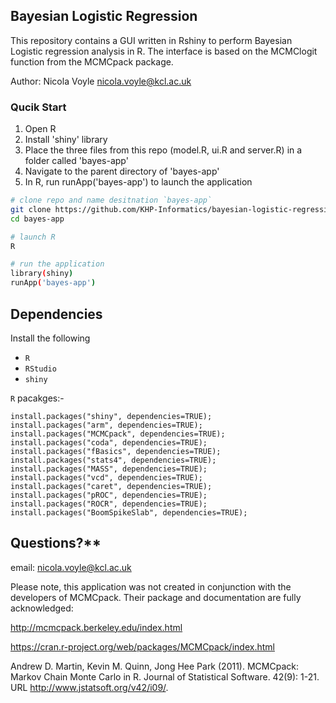## Bayesian Logistic Regression

This repository contains a GUI written in Rshiny to perform Bayesian Logistic regression analysis in R. The interface is based on the MCMClogit function from the MCMCpack package.

Author: Nicola Voyle <nicola.voyle@kcl.ac.uk>  

### Qucik Start

1. Open R
2. Install 'shiny' library
3. Place the three files from this repo (model.R, ui.R and server.R) in a folder called 'bayes-app'
4. Navigate to the parent directory of 'bayes-app'
5. In R, run runApp('bayes-app') to launch the application

```bash
# clone repo and name desitnation `bayes-app`
git clone https://github.com/KHP-Informatics/bayesian-logistic-regression-r-shiny-app.git bayes-app
cd bayes-app

# launch R
R

# run the application
library(shiny)
runApp('bayes-app')
```

## Dependencies

Install the following

- `R` 
- `RStudio`
- `shiny`

`R` pacakges:- 


```
install.packages("shiny", dependencies=TRUE);
install.packages("arm", dependencies=TRUE);
install.packages("MCMCpack", dependencies=TRUE);
install.packages("coda", dependencies=TRUE);
install.packages("fBasics", dependencies=TRUE);
install.packages("stats4", dependencies=TRUE);
install.packages("MASS", dependencies=TRUE);
install.packages("vcd", dependencies=TRUE);
install.packages("caret", dependencies=TRUE);
install.packages("pROC", dependencies=TRUE);
install.packages("ROCR", dependencies=TRUE);
install.packages("BoomSpikeSlab", dependencies=TRUE);
```

## Questions?** 
email: nicola.voyle@kcl.ac.uk

Please note, this application was not created in conjunction with the developers of MCMCpack.
Their package and documentation are fully acknowledged:

http://mcmcpack.berkeley.edu/index.html

https://cran.r-project.org/web/packages/MCMCpack/index.html

Andrew D. Martin, Kevin M. Quinn, Jong Hee Park (2011). MCMCpack: Markov Chain Monte Carlo in R. Journal of Statistical Software. 42(9): 1-21. URL http://www.jstatsoft.org/v42/i09/.

